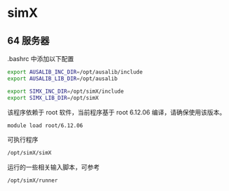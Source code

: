 <!-- simX.md --- 
;; 
;; Description: 
;; Author: Hongyi Wu(吴鸿毅)
;; Email: wuhongyi@qq.com 
;; Created: 六 8月 15 15:06:03 2020 (+0800)
;; Last-Updated: 六 8月 15 15:10:26 2020 (+0800)
;;           By: Hongyi Wu(吴鸿毅)
;;     Update #: 1
;; URL: http://wuhongyi.cn -->

# simX

## 64 服务器

.bashrc 中添加以下配置

```bash
export AUSALIB_INC_DIR=/opt/ausalib/include
export AUSALIB_LIB_DIR=/opt/ausalib

export SIMX_INC_DIR=/opt/simX/include
export SIMX_LIB_DIR=/opt/simX
```

该程序依赖于 root 软件，当前程序基于 root 6.12.06 编译，请确保使用该版本。

```bash
module load root/6.12.06
```

可执行程序

```bash
/opt/simX/simX
```

运行的一些相关输入脚本，可参考

```txt
/opt/simX/runner
```




<!-- simX.md ends here -->
